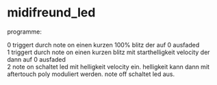 # midifreund_led

programme:

0 triggert durch note on einen kurzen 100% blitz der auf 0 ausfaded  
1 triggert durch note on einen kurzen blitz mit starthelligkeit velocity der dann auf 0 ausfaded  
2 note on schaltet led mit helligkeit velocity ein. helligkeit kann dann mit aftertouch poly moduliert werden. note off schaltet led aus.   
